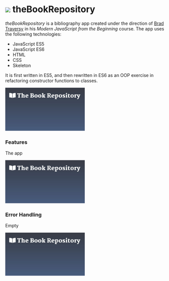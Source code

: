 # <img src="public/img/book_open_icon.ico" width="30px"> theBookRepository

*theBookRepository* is a bibliography app created under the direction of [Brad Traversy](https://www.udemy.com/modern-javascript-from-the-beginning/) in his *Modern JavaScript from the Beginning* course. The app uses the following technologies:

  * JavaScript ES5
  * JavaScript ES6
  * HTML
  * CSS
  * Skeleton

It is first written in ES5, and then rewritten in ES6 as an OOP exercise in refactoring constructor functions to classes.

<img src="public/img/book_repository.JPG" width="50%">

### Features

The app 

<img src="public/img/book_repository.JPG" width="50%">

### Error Handling

Empty 

<img src="public/img/book_repository.JPG" width="50%">

